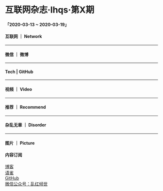 # 互联网杂志·lhqs·第X期


#### 「2020-03-13 ~ 2020-03-19」


#### 互联网 ｜ Network

> 

> 

> 

> 

> 

> 

> 

> 



----

#### 微信 ｜ 微博

>  

>  

>  

>  

>  

>  

>  

>  


----

#### Tech | GitHub
> 

> 

> 

> 

> 

> 

> 


----


#### 视频 ｜ Video


> 

> 

> 

> 

> 

> 

> 



----


#### 推荐 ｜ Recommend

> 

> 

> 

> 

> 

> 



----

#### 杂乱无章 ｜ Disorder


> 

> 

> 

> 

> 

> 

> 

> 








----

#### 图片 ｜ Picture

<!-- ![图片集](http://qiniu.blog.lhqs.ink/log/2020-02-log3/01.jpg) -->




#### 内容订阅

[博客](http://blog.lhqs.ink)<br />
[语雀](https://www.yuque.com/lhqs/notes)<br />
[GitHub](https://github.com/lhqs/network-footpoint)<br />
[微信公众号：乱红倾世](https://weixin.sogou.com/weixin?type=1&ie=utf8&query=乱红倾世)<br />